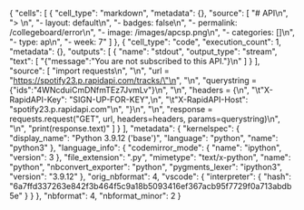 {
 "cells": [
  {
   "cell_type": "markdown",
   "metadata": {},
   "source": [
    "# API\n",
    "> \n",
    "- layout: default\n",
    "- badges: false\n",
    "- permalink: /collegeboard/error\n",
    "- image: /images/apcsp.png\n",
    "- categories: []\n",
    "- type: ap\n",
    "- week: 7"
   ]
  },
  {
   "cell_type": "code",
   "execution_count": 1,
   "metadata": {},
   "outputs": [
    {
     "name": "stdout",
     "output_type": "stream",
     "text": [
      "{\"message\":\"You are not subscribed to this API.\"}\n"
     ]
    }
   ],
   "source": [
    "import requests\n",
    "\n",
    "url = \"https://spotify23.p.rapidapi.com/tracks/\"\n",
    "\n",
    "querystring = {\"ids\":\"4WNcduiCmDNfmTEz7JvmLv\"}\n",
    "\n",
    "headers = {\n",
    "\t\"X-RapidAPI-Key\": \"SIGN-UP-FOR-KEY\",\n",
    "\t\"X-RapidAPI-Host\": \"spotify23.p.rapidapi.com\"\n",
    "}\n",
    "\n",
    "response = requests.request(\"GET\", url, headers=headers, params=querystring)\n",
    "\n",
    "print(response.text)"
   ]
  }
 ],
 "metadata": {
  "kernelspec": {
   "display_name": "Python 3.9.12 ('base')",
   "language": "python",
   "name": "python3"
  },
  "language_info": {
   "codemirror_mode": {
    "name": "ipython",
    "version": 3
   },
   "file_extension": ".py",
   "mimetype": "text/x-python",
   "name": "python",
   "nbconvert_exporter": "python",
   "pygments_lexer": "ipython3",
   "version": "3.9.12"
  },
  "orig_nbformat": 4,
  "vscode": {
   "interpreter": {
    "hash": "6a7ffd337263e842f3b464f5c9a18b5093416ef367acb95f7729f0a713abdb5e"
   }
  }
 },
 "nbformat": 4,
 "nbformat_minor": 2
}
